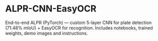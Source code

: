 # ALPR-CNN-EasyOCR
End-to-end ALPR (PyTorch) — custom 5-layer CNN for plate detection (71.48% mIoU) + EasyOCR for recognition. Includes notebooks, trained weights, demo images and instructions.

